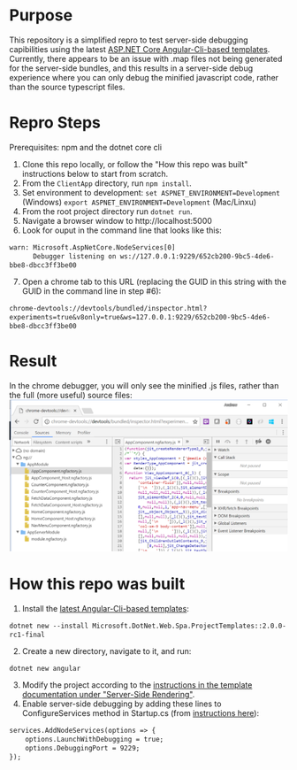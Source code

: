 # Purpose

This repository is a simplified repro to test server-side debugging capibilities using the latest [ASP.NET Core Angular-Cli-based templates](https://docs.microsoft.com/en-us/aspnet/core/spa/index#installation). Currently, there appears to be an issue with .map files not being generated for the server-side bundles, and this results in a server-side debug experience where you can only debug the minified javascript code, rather than the source typescript files.

# Repro Steps

Prerequisites: npm and the dotnet core cli

1. Clone this repo locally, or follow the "How this repo was built" instructions below to start from scratch.
2. From the `ClientApp` directory, run `npm install`.
3. Set environment to development: `set ASPNET_ENVIRONMENT=Development` (Windows) `export ASPNET_ENVIRONMENT=Development` (Mac/Linxu)
4. From the root project directory run `dotnet run`.
5. Navigate a browser window to http://localhost:5000
6. Look for ouput in the command line that looks like this:
```
warn: Microsoft.AspNetCore.NodeServices[0]
      Debugger listening on ws://127.0.0.1:9229/652cb200-9bc5-4de6-bbe8-dbcc3ff3be00
```
7. Open a chrome tab to this URL (replacing the GUID in this string with the GUID in the command line in step #6):
```
chrome-devtools://devtools/bundled/inspector.html?experiments=true&v8only=true&ws=127.0.0.1:9229/652cb200-9bc5-4de6-bbe8-dbcc3ff3be00
```


# Result
In the chrome debugger, you will only see the minified .js files, rather than the full (more useful) source files:
![chrome debugger](https://github.com/astegmaier/dotnet-angular-cli-ssr-debug-test/raw/master/Repro.png)

# How this repo was built
1. Install the [latest Angular-Cli-based templates](https://docs.microsoft.com/en-us/aspnet/core/spa/):
```
dotnet new --install Microsoft.DotNet.Web.Spa.ProjectTemplates::2.0.0-rc1-final
```
2. Create a new directory, navigate to it, and run:
```
dotnet new angular
```
3. Modify the project according to the [instructions in the template documentation under "Server-Side Rendering"](https://docs.microsoft.com/en-us/aspnet/core/spa/angular?tabs=visual-studio#server-side-rendering).
4. Enable server-side debugging by adding these lines to ConfigureServices method in Startup.cs (from [instructions here](https://github.com/aspnet/JavaScriptServices/tree/dev/src/Microsoft.AspNetCore.SpaServices#debugging-your-javascripttypescript-code-when-it-runs-on-the-server)):

```
services.AddNodeServices(options => {
    options.LaunchWithDebugging = true;
    options.DebuggingPort = 9229;
});
```